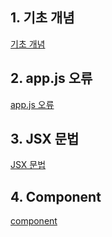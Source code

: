 ## 1. 기초 개념
[기초 개념](https://velog.io/@jiyoon2/React)
## 2. app.js 오류
[app.js 오류](https://velog.io/@jiyoon2/2.-%EB%A6%AC%EC%95%A1%ED%8A%B8)
## 3. JSX 문법
[JSX 문법](https://velog.io/@jiyoon2/3.-JSX-%EB%AC%B8%EB%B2%95)
## 4. Component
[component](https://velog.io/@jiyoon2/4.-Component)
